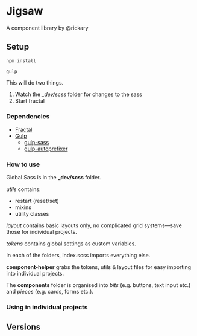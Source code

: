 # Jigsaw

A component library by @rickary

## Setup

`npm install`

`gulp`

This will do two things. 

1. Watch the *_dev/scss* folder for changes to the sass
2. Start fractal

### Dependencies

* [Fractal](https://fractal.build/)
* [Gulp](https://gulpjs.com/)
  * [gulp-sass](https://www.npmjs.com/package/gulp-sass)
  * [gulp-autoprefixer](https://www.npmjs.com/package/gulp-autoprefixer)

### How to use

Global Sass is in the **_dev/scss** folder. 

*utils* contains:
* restart (reset/set)
* mixins
* utility classes

*layout* contains basic layouts only, no complicated grid systems—save those for individual projects.

*tokens* contains global settings as custom variables.

In each of the folders, index.scss imports everything else.

**component-helper** grabs the tokens, utils & layout files for easy importing into individual projects.

The **components** folder is organised into *bits* (e.g. buttons, text input etc.) and *pieces* (e.g. cards, forms etc.).

### Using in individual projects



## Versions
